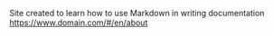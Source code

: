 Site created to learn how to use Markdown  in writing documentation <https://www.domain.com/#/en/about>